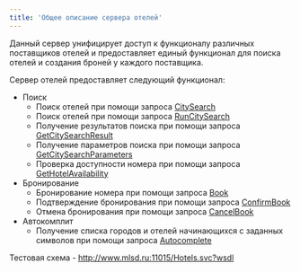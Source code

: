 ```yaml
---
title: 'Общее описание сервера отелей'
---
```


Данный сервер унифицирует доступ к функционалу различных поставщиков отелей и предоставляет единый функционал для поиска отелей и создания броней у каждого поставщика.

Сервер отелей предоставляет следующий функционал:

-   Поиск
    -   Поиск отелей при помощи запроса [CitySearch](/hotels/search_hotels/citysearch)
    -   Поиск отелей при помощи запроса [RunCitySearch](/hotels/search_hotels/runcitysearch)
    -   Получение результатов поиска при помощи запроса [GetCitySearchResult](/hotels/search_hotels/getcitysearchresult)
    -   Получение параметров поиска при помощи запроса [GetCitySearchParameters](/hotels/search_hotels/getcitysearchparameters)
    -   Проверка доступности номера при помощи запроса [GetHotelAvailability](/hotels/search_hotels/gethotelavailability)
-   Бронирование
    -   Бронирование номера при помощи запроса [Book](/hotels/book_hotels/bookhotels)
    -   Подтверждение бронирования при помощи запроса [ConfirmBook](/hotels/book_hotels/confirmbook)
    -   Отмена бронирования при помощи запроса [CancelBook](/hotels/book_hotels/cancelbookhotels)
-   Автокомплит
    -   Получение списка городов и отелей начинающихся с заданных символов при помощи запроса [Autocomplete](/hotels/autocompletehotels)

Тестовая схема - http://www.mlsd.ru:11015/Hotels.svc?wsdl